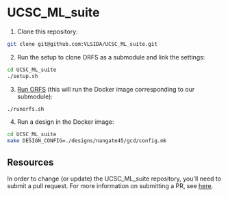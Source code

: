 # UCSC_ML_suite

1. Clone this repository:

```bash
git clone git@github.com:VLSIDA/UCSC_ML_suite.git
```

2. Run the setup to clone ORFS as a submodule and link the settings:

```bash
cd UCSC_ML_suite
./setup.sh

```

3. [Run ORFS](https://vlsida.github.io/chip-tutorials/orfs-installation.html#run-orfs-docker-image) (this will run the Docker image corresponding to our submodule):

```bash
./runorfs.sh
```

4. Run a design in the Docker image:

```bash
cd UCSC_ML_suite
make DESIGN_CONFIG=./designs/nangate45/gcd/config.mk
```
## Resources

In order to change (or update) the UCSC_ML_suite repository, you'll need to submit a pull request. For more information on submitting a PR, see [here](https://docs.github.com/en/pull-requests/collaborating-with-pull-requests/proposing-changes-to-your-work-with-pull-requests/creating-a-pull-request).

